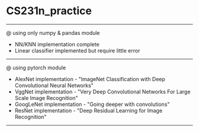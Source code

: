 # CS231n_practice
------------------------------------------------------------------------------
@ using only numpy & pandas module 

- NN/KNN implementation complete
- Linear classifier implemented but require little error

------------------------------------------------------------------------------
@ using pytorch module 

- AlexNet implementation - "ImageNet Classification with Deep Convolutional Neural Networks"
- VggNet implementation - "Very Deep Convolutional Networks For Large Scale Image Recognition"
- GoogLeNet implementation - "Going deeper with convolutions"
- ResNet implementation - "Deep Residual Learning for Image Recognition"
------------------------------------------------------------------------------
